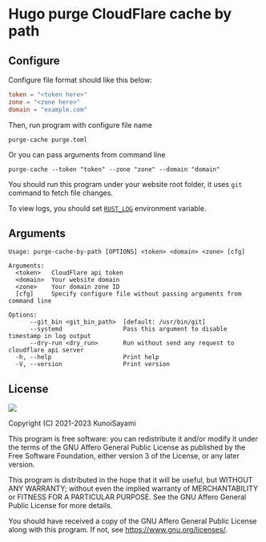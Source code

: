# Hugo purge CloudFlare cache by path

## Configure

Configure file format should like this below:

```toml
token = "<token here>"
zone = "<zone here>"
domain = "example.com"
```

Then, run program with configure file name

```shell
purge-cache purge.toml
```

Or you can pass arguments from command line

```shell
purge-cache --token "token" --zone "zone" --domain "domain"
```

You should run this program under your website root folder, it uses `git` command to fetch file changes.

To view logs, you should set [`RUST_LOG`](https://docs.rs/env_logger/0.8.3/env_logger/#example) environment variable.

## Arguments

```
Usage: purge-cache-by-path [OPTIONS] <token> <domain> <zone> [cfg]

Arguments:
  <token>   CloudFlare api token
  <domain>  Your website domain
  <zone>    Your domain zone ID
  [cfg]     Specify configure file without passing arguments from command line

Options:
      --git_bin <git_bin_path>  [default: /usr/bin/git]
      --systemd                 Pass this argument to disable timestamp in log output
      --dry-run <dry_run>       Run without send any request to cloudflare api server
  -h, --help                    Print help
  -V, --version                 Print version

```

## License

[![](https://www.gnu.org/graphics/agplv3-155x51.png)](https://www.gnu.org/licenses/agpl-3.0.txt)

Copyright (C) 2021-2023 KunoiSayami

This program is free software: you can redistribute it and/or modify it under the terms of the GNU Affero General Public License as published by the Free Software Foundation, either version 3 of the License, or any later version.

This program is distributed in the hope that it will be useful, but WITHOUT ANY WARRANTY; without even the implied warranty of MERCHANTABILITY or FITNESS FOR A PARTICULAR PURPOSE. See the GNU Affero General Public License for more details.

You should have received a copy of the GNU Affero General Public License along with this program. If not, see <https://www.gnu.org/licenses/>.
